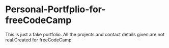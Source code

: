 # Personal-Portfplio-for-freeCodeCamp
This is just a fake portfolio. All the projects and contact details given are not real.Created for freeCodeCamp
